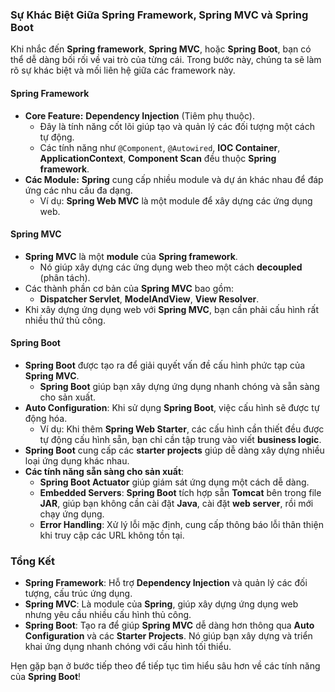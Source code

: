 ### **Sự Khác Biệt Giữa Spring Framework, Spring MVC và Spring Boot**

Khi nhắc đến **Spring framework**, **Spring MVC**, hoặc **Spring Boot**, bạn có thể dễ dàng bối rối về vai trò của từng cái. Trong bước này, chúng ta sẽ làm rõ sự khác biệt và mối liên hệ giữa các framework này.

#### **Spring Framework**
- **Core Feature:** **Dependency Injection** (Tiêm phụ thuộc).
  - Đây là tính năng cốt lõi giúp tạo và quản lý các đối tượng một cách tự động.
  - Các tính năng như `@Component`, `@Autowired`, **IOC Container**, **ApplicationContext**, **Component Scan** đều thuộc **Spring framework**.
- **Các Module:** **Spring** cung cấp nhiều module và dự án khác nhau để đáp ứng các nhu cầu đa dạng.
  - Ví dụ: **Spring Web MVC** là một module để xây dựng các ứng dụng web.

#### **Spring MVC**
- **Spring MVC** là một **module** của **Spring framework**.
  - Nó giúp xây dựng các ứng dụng web theo một cách **decoupled** (phân tách).
- Các thành phần cơ bản của **Spring MVC** bao gồm:
  - **Dispatcher Servlet**, **ModelAndView**, **View Resolver**.
- Khi xây dựng ứng dụng web với **Spring MVC**, bạn cần phải cấu hình rất nhiều thứ thủ công.

#### **Spring Boot**
- **Spring Boot** được tạo ra để giải quyết vấn đề cấu hình phức tạp của **Spring MVC**.
  - **Spring Boot** giúp bạn xây dựng ứng dụng nhanh chóng và sẵn sàng cho sản xuất.
- **Auto Configuration**: Khi sử dụng **Spring Boot**, việc cấu hình sẽ được tự động hóa.
  - Ví dụ: Khi thêm **Spring Web Starter**, các cấu hình cần thiết đều được tự động cấu hình sẵn, bạn chỉ cần tập trung vào viết **business logic**.
- **Spring Boot** cung cấp các **starter projects** giúp dễ dàng xây dựng nhiều loại ứng dụng khác nhau.
- **Các tính năng sẵn sàng cho sản xuất**:
  - **Spring Boot Actuator** giúp giám sát ứng dụng một cách dễ dàng.
  - **Embedded Servers**: **Spring Boot** tích hợp sẵn **Tomcat** bên trong file **JAR**, giúp bạn không cần cài đặt **Java**, cài đặt **web server**, rồi mới chạy ứng dụng.
  - **Error Handling**: Xử lý lỗi mặc định, cung cấp thông báo lỗi thân thiện khi truy cập các URL không tồn tại.

### **Tổng Kết**
- **Spring Framework**: Hỗ trợ **Dependency Injection** và quản lý các đối tượng, cấu trúc ứng dụng.
- **Spring MVC**: Là module của **Spring**, giúp xây dựng ứng dụng web nhưng yêu cầu nhiều cấu hình thủ công.
- **Spring Boot**: Tạo ra để giúp **Spring MVC** dễ dàng hơn thông qua **Auto Configuration** và các **Starter Projects**. Nó giúp bạn xây dựng và triển khai ứng dụng nhanh chóng với cấu hình tối thiểu.

Hẹn gặp bạn ở bước tiếp theo để tiếp tục tìm hiểu sâu hơn về các tính năng của **Spring Boot**!
